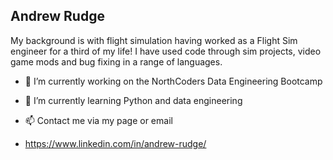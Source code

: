 ## Andrew Rudge

My background is with flight simulation having worked as a Flight Sim engineer for a third of my life! I have used code through sim projects, video game mods and bug fixing in a range of languages.

- 🔭 I’m currently working on the NorthCoders Data Engineering Bootcamp
- 🌱 I’m currently learning Python and data engineering
- 📫 Contact me via my page or email

- https://www.linkedin.com/in/andrew-rudge/

<!--
**AndrewFudge/AndrewFudge** is a ✨ _special_ ✨ repository because its `README.md` (this file) appears on your GitHub profile.

Here are some ideas to get you started:

- 🔭 I’m currently working on ...
- 🌱 I’m currently learning ...
- 👯 I’m looking to collaborate on ...
- 🤔 I’m looking for help with ...
- 💬 Ask me about ...
- 📫 How to reach me: ...
- 😄 Pronouns: ...
- ⚡ Fun fact: ...
-->
